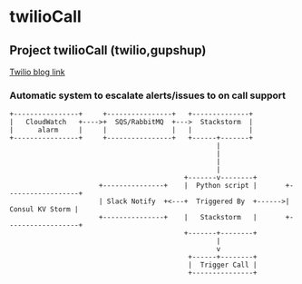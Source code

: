 # twilioCall

## Project twilioCall (twilio,gupshup)
[Twilio blog link](https://www.twilio.com/blog/2015/05/introducing-call-progress-events-flexibly-track-and-control-your-outbound-calls.html)
  
  
###  Automatic system to escalate alerts/issues to on call support  

```
+----------------+     +----------------+   +--------------+
|   CloudWatch   +---->+  SQS/RabbitMQ  +--->  Stackstorm  |
|      alarm     |     |                |   |              |
+----------------+     +----------------+   +------+-------+
                                                   |
                                                   |
                                                   |
                                                   |
                                           +-------v--------+
                      +---------------+    |  Python script |       +------------------+
                      | Slack Notify  +<---+  Triggered By  +------>|  Consul KV Storm |
                      +---------------+    |   Stackstorm   |       +------------------+
                                           +-------+--------+
                                                   |
                                                   v
                                            +------+--------+
                                            |  Trigger Call |
                                            +---------------+
```

